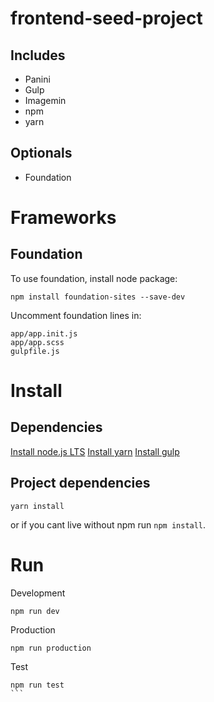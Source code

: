 # frontend-seed-project

## Includes

* Panini
* Gulp
* Imagemin
* npm
* yarn

## Optionals

* Foundation

# Frameworks

## Foundation
To use foundation, install node package:
```
npm install foundation-sites --save-dev
```

Uncomment foundation lines in:
```
app/app.init.js
app/app.scss
gulpfile.js
```

# Install

## Dependencies

[Install node.js LTS](https://nodejs.org/en/)
[Install yarn](https://yarnpkg.com/en/docs/install)
[Install gulp](https://gulpjs.com/)

## Project dependencies

```
yarn install
```
or if you cant live without npm run ```npm install```.

# Run

Development
```
npm run dev
```

Production
```
npm run production
```

Test
````
npm run test
```
